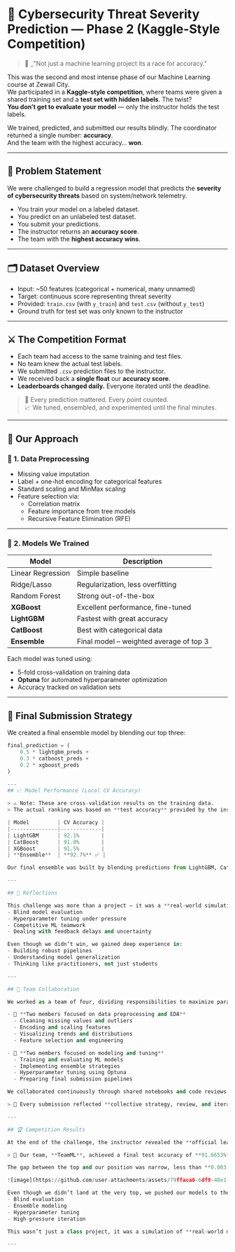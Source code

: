 # 🔐 Cybersecurity Threat Severity Prediction — Phase 2 (Kaggle-Style Competition)

> 🏁 _"Not just a machine learning project its a race for accuracy."

This was the second and most intense phase of our Machine Learning course at Zewail City.  
We participated in a **Kaggle-style competition**, where teams were given a shared training set and a **test set with hidden labels**. The twist?  
**You don’t get to evaluate your model** — only the instructor holds the test labels.

We trained, predicted, and submitted our results blindly. The coordinator returned a single number: **accuracy**.  
And the team with the highest accuracy… **won**.

---

## 🎯 Problem Statement

We were challenged to build a regression model that predicts the **severity of cybersecurity threats** based on system/network telemetry.

- You train your model on a labeled dataset.
- You predict on an unlabeled test dataset.
- You submit your predictions.
- The instructor returns an **accuracy score**.
- The team with the **highest accuracy wins**.

---

## 🗂️ Dataset Overview

- Input: ~50 features (categorical + numerical, many unnamed)
- Target: continuous score representing threat severity
- Provided: `train.csv` (with `y_train`) and `test.csv` (without `y_test`)
- Ground truth for test set was only known to the instructor

---

## ⚔️ The Competition Format

- Each team had access to the same training and test files.
- No team knew the actual test labels.
- We submitted `.csv` prediction files to the instructor.
- We received back a **single float** our **accuracy score**.
- **Leaderboards changed daily.** Everyone iterated until the deadline.

> 🧠 Every prediction mattered. Every point counted.  
> 📈 We tuned, ensembled, and experimented until the final minutes.

---

## 🧪 Our Approach

### 🔹 1. Data Preprocessing
- Missing value imputation
- Label + one-hot encoding for categorical features
- Standard scaling and MinMax scaling
- Feature selection via:
  - Correlation matrix
  - Feature importance from tree models
  - Recursive Feature Elimination (RFE)

---

### 🔹 2. Models We Trained

| Model         | Description |
|---------------|-------------|
| Linear Regression | Simple baseline |
| Ridge/Lasso    | Regularization, less overfitting |
| Random Forest  | Strong out-of-the-box |
| **XGBoost**    | Excellent performance, fine-tuned |
| **LightGBM**   | Fastest with great accuracy |
| **CatBoost**   | Best with categorical data |
| **Ensemble**   | Final model – weighted average of top 3 |

Each model was tuned using:
- 5-fold cross-validation on training data
- **Optuna** for automated hyperparameter optimization
- Accuracy tracked on validation sets

---

## 🌟 Final Submission Strategy

We created a final ensemble model by blending our top three:

```python
final_prediction = (
    0.5 * lightgbm_preds +
    0.3 * catboost_preds +
    0.2 * xgboost_preds
)

---
## 📈 Model Performance (Local CV Accuracy)

> ⚠️ Note: These are cross-validation results on the training data.  
> The actual ranking was based on **test accuracy** provided by the instructor on the hidden test set.

| Model         | CV Accuracy |
|---------------|-------------|
| LightGBM      | 92.1%       |
| CatBoost      | 91.8%       |
| XGBoost       | 91.5%       |
| **Ensemble**  | **92.7%** ✅ |

Our final ensemble was built by blending predictions from LightGBM, CatBoost, and XGBoost with optimized weights.

---

## 🤔 Reflections

This challenge was more than a project — it was a **real-world simulation** of:
- Blind model evaluation
- Hyperparameter tuning under pressure
- Competitive ML teamwork
- Dealing with feedback delays and uncertainty

Even though we didn’t win, we gained deep experience in:
- Building robust pipelines
- Understanding model generalization
- Thinking like practitioners, not just students

---

## 👥 Team Collaboration

We worked as a team of four, dividing responsibilities to maximize parallel progress:

- 🧪 **Two members focused on data preprocessing and EDA**
  - Cleaning missing values and outliers
  - Encoding and scaling features
  - Visualizing trends and distributions
  - Feature selection and engineering

- 🤖 **Two members focused on modeling and tuning**
  - Training and evaluating ML models
  - Implementing ensemble strategies
  - Hyperparameter tuning using Optuna
  - Preparing final submission pipelines

We collaborated continuously through shared notebooks and code reviews, ensuring consistency across the workflow.

> 🧠 Every submission reflected **collective strategy, review, and iteration** — not siloed work.

---

## 🏆 Competition Results

At the end of the challenge, the instructor revealed the **official leaderboard**, ranking all teams by their accuracy on the hidden test set.

> 📌 Our team, **TeamML**, achieved a final test accuracy of **91.6653%**, placing us **9th overall** in a highly competitive field.

The gap between the top and our position was narrow, less than **0.003 in accuracy**. It was a race of fine-tuning, experimentation, and resilience.

![image](https://github.com/user-attachments/assets/79ffaca6-6df9-48e1-9b05-ffa29eb7c2b8)

Even though we didn’t land at the very top, we pushed our models to the limit, explored diverse strategies, and came away with **battle-tested skills** in:
- Blind evaluation
- Ensemble modeling
- Hyperparameter tuning
- High-pressure iteration

This wasn’t just a class project, it was a simulation of **real-world model deployment** under uncertainty.

---
